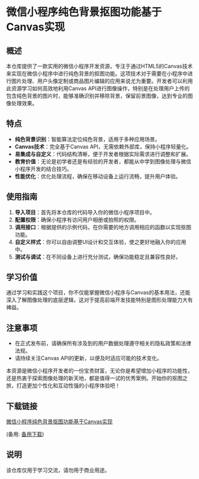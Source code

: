 # 微信小程序纯色背景抠图功能基于Canvas实现

## 概述

本仓库提供了一款实用的微信小程序开发资源，专注于通过HTML5的Canvas技术来实现在微信小程序中进行纯色背景的抠图功能。这项技术对于需要在小程序中进行图片处理、用户头像定制或商品图片编辑的应用来说尤为重要。开发者可以利用此资源学习如何高效地利用Canvas API进行图像操作，特别是在处理用户上传的包含纯色背景的图片时，能够准确识别并移除背景，保留前景图像，达到专业的图像处理效果。

## 特点

- **纯色背景识别**：智能算法定位纯色背景，适用于多种应用场景。
- **Canvas技术**：完全基于Canvas API，无需依赖外部库，保持小程序轻量化。
- **易集成与自定义**：代码结构清晰，便于开发者根据实际需求进行调整和扩展。
- **教育价值**：无论是初学者还是有经验的开发者，都能从中学到图像处理与微信小程序开发的结合技巧。
- **性能优化**：优化处理流程，确保在移动设备上运行流畅，提升用户体验。

## 使用指南

1. **导入项目**：首先将本仓库的代码导入你的微信小程序项目中。
2. **配置权限**：确保小程序有访问用户相册或拍照的权限。
3. **调用接口**：根据提供的示例代码，在你需要的地方调用相应的函数以实现抠图功能。
4. **自定义样式**：你可以自由调整UI设计和交互体验，使之更好地融入你的应用中。
5. **测试与调试**：在不同设备上进行充分测试，确保功能稳定且兼容性良好。

## 学习价值

通过学习和实践这个项目，你不仅能掌握微信小程序与Canvas的基本用法，还能深入了解图像处理的底层逻辑，这对于提高前端开发技能特别是图形处理能力大有裨益。

## 注意事项

- 在正式发布前，请确保所有涉及到的用户数据处理遵守相关的隐私政策和法律法规。
- 请持续关注Canvas API的更新，以便及时适应可能的技术变化。

本资源是微信小程序开发者的一份宝贵财富，无论你是希望增加小程序的功能性，还是热衷于探索图像处理的新天地，都是值得一试的优秀案例。开始你的抠图之旅，打造更加个性化和互动性强的小程序体验吧！

## 下载链接
[微信小程序纯色背景抠图功能基于Canvas实现](https://pan.quark.cn/s/e05fdccb13a8) 

(备用: [备用下载](https://pan.baidu.com/s/1KPs7Jf0ig7sAC_iWyC9t-w?pwd=1234))

## 说明

该仓库仅用于学习交流，请勿用于商业用途。
